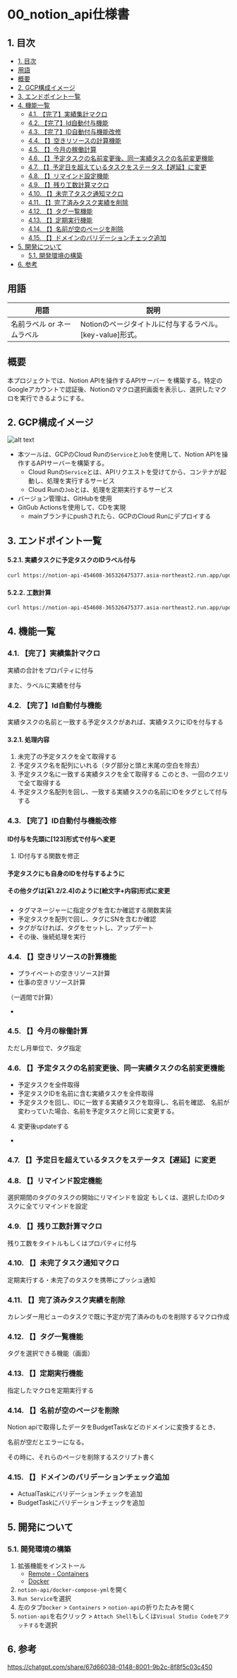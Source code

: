 # 00_notion_api仕様書

## 1. 目次
- [1. 目次](#1-目次)
- [用語](#用語)
- [概要](#概要)
- [2. GCP構成イメージ](#2-gcp構成イメージ)
- [3. エンドポイント一覧](#3-エンドポイント一覧)
- [4. 機能一覧](#4-機能一覧)
  - [4.1. 【完了】実績集計マクロ](#41-完了実績集計マクロ)
  - [4.2. 【完了】Id自動付与機能](#42-完了id自動付与機能)
  - [4.3. 【完了】ID自動付与機能改修](#43-完了id自動付与機能改修)
  - [4.4. 【】空きリソースの計算機能](#44-空きリソースの計算機能)
  - [4.5. 【】今月の稼働計算](#45-今月の稼働計算)
  - [4.6. 【】予定タスクの名前変更後、同一実績タスクの名前変更機能](#46-予定タスクの名前変更後同一実績タスクの名前変更機能)
  - [4.7. 【】予定日を超えているタスクをステータス【遅延】に変更](#47-予定日を超えているタスクをステータス遅延に変更)
  - [4.8. 【】リマインド設定機能](#48-リマインド設定機能)
  - [4.9. 【】残り工数計算マクロ](#49-残り工数計算マクロ)
  - [4.10. 【】未完了タスク通知マクロ](#410-未完了タスク通知マクロ)
  - [4.11. 【】完了済みタスク実績を削除](#411-完了済みタスク実績を削除)
  - [4.12. 【】タグ一覧機能](#412-タグ一覧機能)
  - [4.13. 【】定期実行機能](#413-定期実行機能)
  - [4.14. 【】名前が空のページを削除](#414-名前が空のページを削除)
  - [4.15. 【】ドメインのバリデーションチェック追加](#415-ドメインのバリデーションチェック追加)
- [5. 開発について](#5-開発について)
  - [5.1. 開発環境の構築](#51-開発環境の構築)
- [6. 参考](#6-参考)

## 用語

| 用語 | 説明 |
| ---- | ---- |
|名前ラベル or ネームラベル      | Notionのページタイトルに付与するラベル。[key-value]形式。|


## 概要
本プロジェクトでは、Notion APIを操作するAPIサーバー を構築する。特定のGoogleアカウントで認証後、Notionのマクロ選択画面を表示し、選択したマクロを実行できるようにする。

## 2. GCP構成イメージ
![alt text](docs/img/アプリ構成イメージ.png)
- 本ツールは、GCPのCloud Runの`Service`と`Job`を使用して、Notion APIを操作するAPIサーバーを構築する。
  - Cloud Runの`Service`とは、APIリクエストを受けてから、コンテナが起動し、処理を実行するサービス
  - Cloud Runの`Job`とは、処理を定期実行するサービス 
- バージョン管理は、GitHubを使用
- GitGub Actionsを使用して、CDを実現
  - mainブランチにpushされたら、GCPのCloud Runにデプロイする

## 3. エンドポイント一覧

#### 5.2.1. 実績タスクに予定タスクのIDラベル付与

```bash
curl https://notion-api-454608-365326475377.asia-northeast2.run.app/update-actual-task-id
```

#### 5.2.2. 工数計算

```bash
curl https://notion-api-454608-365326475377.asia-northeast2.run.app/update-man-days
```

## 4. 機能一覧

### 4.1. 【完了】実績集計マクロ

実績の合計をプロパティに付与

また、ラベルに実績を付与

### 4.2. 【完了】Id自動付与機能

実績タスクの名前と一致する予定タスクがあれば、実績タスクにIDを付与する

#### 3.2.1. 処理内容

1. 未完了の予定タスクを全て取得する
2. 予定タスク名を配列にいれる（タグ部分と頭と末尾の空白を除去）
3. 予定タスク名に一致する実績タスクを全て取得する
このとき、一回のクエリで全て取得する
4. 予定タスク名配列を回し、一致する実績タスクの名前にIDをタグとして付与する

### 4.3. 【完了】ID自動付与機能改修

#### ID付与を先頭に[123]形式で付与へ変更
1. ID付与する関数を修正
#### 予定タスクにも自身のIDを付与するように

#### その他タグは[⌛1.2/2.4]のように[絵文字+内容]形式に変更

- タグマネージャーに指定タグを含むか確認する関数実装
- 予定タスクを配列で回し、タグにSNを含むか確認
- タグがなければ、タグをセットし、アップデート
- その後、後続処理を実行

### 4.4. 【】空きリソースの計算機能

- プライベートの空きリソース計算
- 仕事の空きリソース計算

（一週間で計算）

- 

### 4.5. 【】今月の稼働計算

ただし月単位で、タグ指定

### 4.6. 【】予定タスクの名前変更後、同一実績タスクの名前変更機能

- 予定タスクを全件取得
- 予定タスクIDを名前に含む実績タスクを全件取得
- 予定タスクを回し、IDに一致する実績タスクを取得し、名前を確認、
名前が変わっていた場合、名前を予定タスクと同じに変更する。
4. 変更後updateする
- 

### 4.7. 【】予定日を超えているタスクをステータス【遅延】に変更

### 4.8. 【】リマインド設定機能

選択期間のタグのタスクの開始にリマインドを設定
もしくは、選択したIDのタスクに全てリマインドを設定

### 4.9. 【】残り工数計算マクロ

残り工数をタイトルもしくはプロパティに付与

### 4.10. 【】未完了タスク通知マクロ

定期実行する・未完了のタスクを携帯にプッシュ通知

### 4.11. 【】完了済みタスク実績を削除

カレンダー用ビューのタスクで既に予定が完了済みのものを削除するマクロ作成

### 4.12. 【】タグ一覧機能

タグを選択できる機能（画面）

### 4.13. 【】定期実行機能

指定したマクロを定期実行する

### 4.14. 【】名前が空のページを削除

Notion apiで取得したデータをBudgetTaskなどのドメインに変換するとき、

名前が空だとエラーになる。

その時に、それらのページを削除するスクリプト書く

### 4.15. 【】ドメインのバリデーションチェック追加

- ActualTaskにバリデーションチェックを追加
- BudgetTaskにバリデーションチェックを追加

## 5. 開発について

### 5.1. 開発環境の構築

1. 拡張機能をインストール
   - [Remote - Containers](https://marketplace.visualstudio.com/items?itemName=ms-vscode-remote.remote-containers)
   - [Docker](https://marketplace.visualstudio.com/items?itemName=ms-azuretools.vscode-docker)
2. `notion-api/docker-compose-yml`を開く
3. `Run Service`を選択
4. 左のタブ`Docker` > `Containers` > `notion-api`の折りたたみを開く
5. `notion-api`を右クリック > `Attach Shell`もしくは`Visual Studio Codeをアタッチする`を選択

## 6. 参考

https://chatgpt.com/share/67d66038-0148-8001-9b2c-8f8f5c03c450